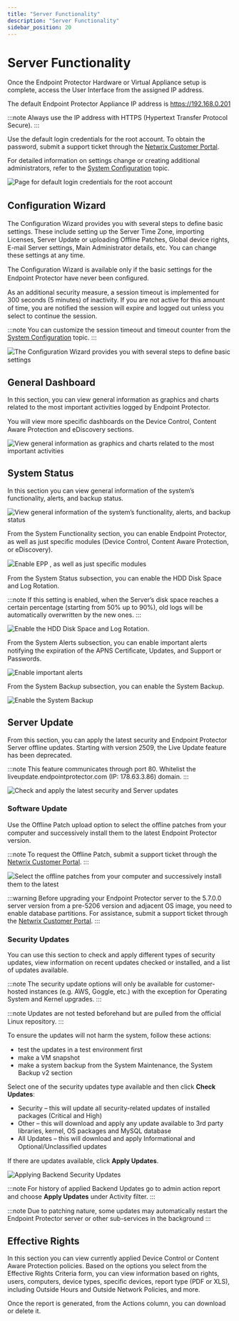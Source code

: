 ```yaml
---
title: "Server Functionality"
description: "Server Functionality"
sidebar_position: 20
---
```


# Server Functionality

Once the Endpoint Protector Hardware or Virtual Appliance setup is complete, access the User
Interface from the assigned IP address.

The default Endpoint Protector Appliance IP address is https://192.168.0.201

:::note
Always use the IP address with HTTPS (Hypertext Transfer Protocol Secure).
:::


Use the default login credentials for the root account. To obtain the password, submit a support
ticket through the
[Netwrix Customer Portal](https://www.netwrix.com/sign_in.html?rf=my_products.html).

For detailed information on settings change or creating additional administrators, refer to the
[System Configuration](/docs/endpointprotector/admin/systemconfiguration/overview.md) topic.

![Page for default login credentials for the root account](login.webp)

## Conﬁguration Wizard

The Conﬁguration Wizard provides you with several steps to deﬁne basic settings. These include
setting up the Server Time Zone, importing Licenses, Server Update or uploading Oﬄine Patches,
Global device rights, E-mail Server settings, Main Administrator details, etc. You can change these
settings at any time.

The Conﬁguration Wizard is available only if the basic settings for the Endpoint Protector have
never been conﬁgured.

As an additional security measure, a session timeout is implemented for 300 seconds (5 minutes) of
inactivity. If you are not active for this amount of time, you are notiﬁed the session will expire
and logged out unless you select to continue the session.

:::note
You can customize the session timeout and timeout counter from the
[System Configuration](/docs/endpointprotector/admin/systemconfiguration/overview.md) topic.
:::


![The Conﬁguration Wizard provides you with several steps to deﬁne basic settings](configwizard.webp)

## General Dashboard

In this section, you can view general information as graphics and charts related to the most
important activities logged by Endpoint Protector.

You will view more speciﬁc dashboards on the Device Control, Content Aware Protection and eDiscovery
sections.

![View general information as graphics and charts related to the most important activities](general.webp)

## System Status

In this section you can view general information of the system’s functionality, alerts, and backup
status.

![View general information of the system’s functionality, alerts, and backup status](systemstatus.webp)

From the System Functionality section, you can enable Endpoint Protector, as well as just speciﬁc
modules (Device Control, Content Aware Protection, or eDiscovery).

![Enable EPP , as well as just speciﬁc modules](systemfunctionality.webp)

From the System Status subsection, you can enable the HDD Disk Space and Log Rotation.

:::note
If this setting is enabled, when the Server’s disk space reaches a certain percentage
(starting from 50% up to 90%), old logs will be automatically overwritten by the new ones.
:::


![Enable the HDD Disk Space and Log Rotation.](diskspace.webp)

From the System Alerts subsection, you can enable important alerts notifying the expiration of the
APNS Certiﬁcate, Updates, and Support or Passwords.

![Enable important alerts ](systemalerts.webp)

From the System Backup subsection, you can enable the System Backup.

![Enable the System Backup](systembackup.webp)

## Server Update

From this section, you can apply the latest security and Endpoint Protector Server offline
updates. Starting with version 2509, the Live Update feature has been deprecated.

:::note
This feature communicates through port 80. Whitelist the liveupdate.endpointprotector.com
(IP: 178.63.3.86) domain.
:::


![Check and apply the latest security and  Server updates](ServerUpdatePage.png)

### Software Update

Use the Oﬄine Patch upload option to select the oﬄine patches from your computer and successively
install them to the latest Endpoint Protector version.

:::note
To request the Offline Patch, submit a support ticket through the
[Netwrix Customer Portal](https://www.netwrix.com/sign_in.html?rf=my_products.html).
:::


![Select the oﬄine patches from your computer and successively install them to the latest](offlinepatch.webp)

:::warning
Before upgrading your Endpoint Protector server to the 5.7.0.0 server version from a
pre-5206 version and adjacent OS image, you need to enable database partitions. For assistance,
submit a support ticket through the
[Netwrix Customer Portal](https://www.netwrix.com/sign_in.html?rf=my_products.html).[](https://support.endpointprotector.com/hc/en-us/requests/new)
:::


### Security Updates

You can use this section to check and apply different types of security updates, view information on
recent updates checked or installed, and a list of updates available.

:::note
The security update options will only be available for customer-hosted instances (e.g.
AWS, Goggle, etc.) with the exception for Operating System and Kernel upgrades.
:::


:::note
Updates are not tested beforehand but are pulled from the oﬃcial Linux repository.
:::


To ensure the updates will not harm the system, follow these actions:

- test the updates in a test environment ﬁrst
- make a VM snapshot
- make a system backup from the System Maintenance, the System Backup v2 section

Select one of the security updates type available and then click **Check Updates**:

- Security – this will update all security-related updates of installed packages (Critical and High)
- Other – this will download and apply any update available to 3rd party libraries, kernel, OS
  packages and MySQL database
- All Updates – this will download and apply Informational and Optional/Unclassiﬁed updates

If there are updates available, click **Apply Updates**.

![Applying Backend Security Updates](backendsecurityupdates.webp)

:::note
For history of applied Backend Updates go to admin action report and choose **Apply
Updates** under Activity ﬁlter.
:::


:::note
Due to patching nature, some updates may automatically restart the Endpoint Protector
server or other sub-services in the background
:::


## Effective Rights

In this section you can view currently applied Device Control or Content Aware Protection policies.
Based on the options you select from the Effective Rights Criteria form, you can view information
based on rights, users, computers, device types, speciﬁc devices, report type (PDF or XLS),
including Outside Hours and Outside Network Policies, and more.

Once the report is generated, from the Actions column, you can download or delete it.
